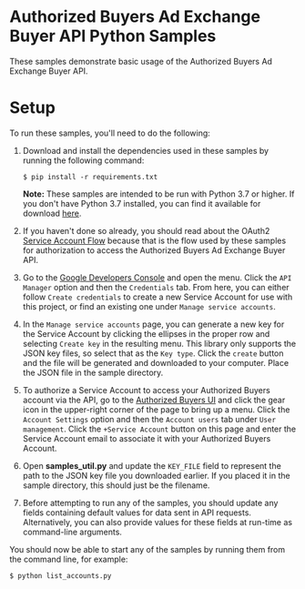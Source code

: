 # Authorized Buyers Ad Exchange Buyer API Python Samples

These samples demonstrate basic usage of the Authorized Buyers Ad Exchange
Buyer API.

# Setup

To run these samples, you'll need to do the following:

1. Download and install the dependencies used in these samples by running the
   following command:

   ```
   $ pip install -r requirements.txt
   ```
   **Note:** These samples are intended to be run with Python 3.7 or higher.
   If you don't have Python 3.7 installed, you can find it available for
   download [here](https://www.python.org/downloads/).
1. If you haven't done so already, you should read about the OAuth2
   [Service Account Flow](https://developers.google.com/accounts/docs/OAuth2ServiceAccount)
   because that is the flow used by these samples for authorization to access
   the Authorized Buyers Ad Exchange Buyer API.
1. Go to the [Google Developers Console](https://console.developers.google.com/)
   and open the menu. Click the `API Manager` option and then the `Credentials`
   tab. From here, you can either follow `Create credentials` to create a new
   Service Account for use with this project, or find an existing one under
   `Manage service accounts`.
1. In the `Manage service accounts` page, you can generate a new key for the
   Service Account by clicking the ellipses in the proper row and selecting
   `Create key` in the resulting menu. This library only supports the JSON key
   files, so select that as the `Key type`. Click the `create` button and the
   file will be generated and downloaded to your computer. Place the JSON file
   in the sample directory.
1. To authorize a Service Account to access your Authorized Buyers account via
   the API, go to the [Authorized Buyers UI](https://www.google.com/authorizedbuyers)
   and click the gear icon in the upper-right corner of the page to bring up a
   menu. Click the `Account Settings` option and then the `Account users` tab
   under `User management`. Click the `+Service Account` button on this page
   and enter the Service Account email to associate it with your Authorized
   Buyers Account.
1. Open **samples_util.py** and update the `KEY_FILE` field to represent the
   path to the JSON key file you downloaded earlier. If you placed it in the
   sample directory, this should just be the filename.
1. Before attempting to run any of the samples, you should update any fields
   containing default values for data sent in API requests. Alternatively, you
   can also provide values for these fields at run-time as command-line
   arguments.

You should now be able to start any of the samples by running them from the
command line, for example:

```
$ python list_accounts.py
```

